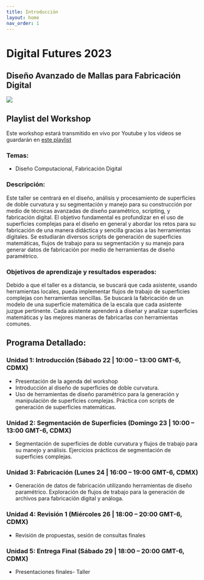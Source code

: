 ```yaml
---
title: Introducción
layout: home
nav_order: 1
---
```


# Digital Futures 2023
## Diseño Avanzado de Mallas para Fabricación Digital
![](../1.jpeg)
## Playlist del Workshop
Este workshop estará transmitido en vivo por Youtube y los videos se guardarán en [este playlist](https://www.youtube.com/playlist?list=PL_3uTO4quq3y-EKwOaT1RcxJH4JSxBqBz)
### Temas:
- Diseño Computacional, Fabricación Digital
### Descripción:
Este taller se centrará en el diseño, análisis y procesamiento de superficies de doble curvatura y su segmentación y manejo para su construcción por medio de técnicas avanzadas de diseño paramétrico, scripting, y fabricación digital. El objetivo fundamental es profundizar en el uso de superficies complejas para el diseño en general y abordar los retos para su fabricación de una manera didáctica y sencilla gracias a las herramientas digitales. 
Se estudiarán diversos scripts de generación de superficies matemáticas, flujos de trabajo para su segmentación y su manejo para generar datos de fabricación por medio de herramientas de diseño paramétrico. 
### Objetivos de aprendizaje y resultados esperados:
Debido a que el taller es a distancia, se buscará que cada asistente, usando herramientas locales, pueda implementar flujos de trabajo de superficies complejas con herramientas sencillas. Se buscará la fabricación de un modelo de una superficie matemática de la escala que cada asistente juzgue pertinente. 
Cada asistente aprenderá a diseñar y analizar superficies matemáticas y las mejores maneras de fabricarlas con herramientas comunes. 
## Programa Detallado:
### Unidad 1: Introducción (Sábado 22 | 10:00 – 13:00 GMT-6, CDMX)
- Presentación de la agenda del workshop
- Introducción al diseño de superficies de doble curvatura.
- Uso de herramientas de diseño paramétrico para la generación y manipulación de superficies complejas. Práctica con scripts de generación de superficies matemáticas.
### Unidad 2: Segmentación de Superficies (Domingo 23 | 10:00 – 13:00 GMT-6, CDMX)
- Segmentación de superficies de doble curvatura y flujos de trabajo para su manejo y análisis. Ejercicios prácticos de segmentación de superficies complejas.
### Unidad 3: Fabricación (Lunes 24 | 16:00 – 19:00 GMT-6, CDMX)
- Generación de datos de fabricación utilizando herramientas de diseño paramétrico. Exploración de flujos de trabajo para la generación de archivos para fabricación digital y análoga.
### Unidad 4: Revisión 1 (Miércoles 26 | 18:00 – 20:00 GMT-6, CDMX)
- Revisión de propuestas, sesión de consultas finales
### Unidad 5: Entrega Final (Sábado 29 | 18:00 – 20:00 GMT-6, CDMX)
- Presentaciones finales- Taller
